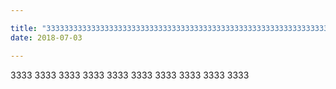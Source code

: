 ```yaml
---

title: "3333333333333333333333333333333333333333333333333333333333333333"
date: 2018-07-03

---
```


3333 3333
3333 3333
3333 3333
3333 3333
3333 3333